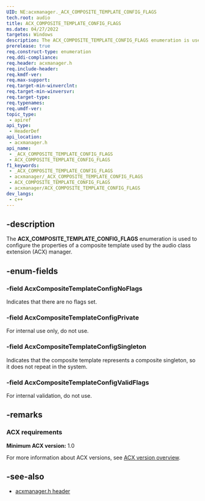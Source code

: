 ```yaml
---
UID: NE:acxmanager._ACX_COMPOSITE_TEMPLATE_CONFIG_FLAGS
tech.root: audio
title: ACX_COMPOSITE_TEMPLATE_CONFIG_FLAGS
ms.date: 04/27/2022
targetos: Windows
description: The ACX_COMPOSITE_TEMPLATE_CONFIG_FLAGS enumeration is used to configure the properties of a composite template used by the audio class extension (ACX) manager.
prerelease: true
req.construct-type: enumeration
req.ddi-compliance: 
req.header: acxmanager.h
req.include-header: 
req.kmdf-ver: 
req.max-support: 
req.target-min-winverclnt: 
req.target-min-winversvr: 
req.target-type: 
req.typenames: 
req.umdf-ver: 
topic_type:
 - apiref
api_type:
 - HeaderDef
api_location:
 - acxmanager.h
api_name:
 - _ACX_COMPOSITE_TEMPLATE_CONFIG_FLAGS
 - ACX_COMPOSITE_TEMPLATE_CONFIG_FLAGS
f1_keywords:
 - _ACX_COMPOSITE_TEMPLATE_CONFIG_FLAGS
 - acxmanager/_ACX_COMPOSITE_TEMPLATE_CONFIG_FLAGS
 - ACX_COMPOSITE_TEMPLATE_CONFIG_FLAGS
 - acxmanager/ACX_COMPOSITE_TEMPLATE_CONFIG_FLAGS
dev_langs:
 - c++
---
```


## -description

The **ACX_COMPOSITE_TEMPLATE_CONFIG_FLAGS** enumeration is used to configure the properties of a composite template used by the audio class extension (ACX) manager.

## -enum-fields

### -field AcxCompositeTemplateConfigNoFlags

Indicates that there are no flags set.

### -field AcxCompositeTemplateConfigPrivate

For internal use only, do not use.

### -field AcxCompositeTemplateConfigSingleton

Indicates that the composite template represents a composite singleton, so it does not repeat in the system.

### -field AcxCompositeTemplateConfigValidFlags

For internal validation, do not use.

## -remarks

### ACX requirements

**Minimum ACX version:** 1.0

For more information about ACX versions, see [ACX version overview](/windows-hardware/drivers/audio/acx-version-overview).

## -see-also

- [acxmanager.h header](index.md)

